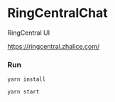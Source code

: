 # RingCentralChat
RingCentral UI

https://ringcentral.zhalice.com/

### Run
```
yarn install

yarn start
```
